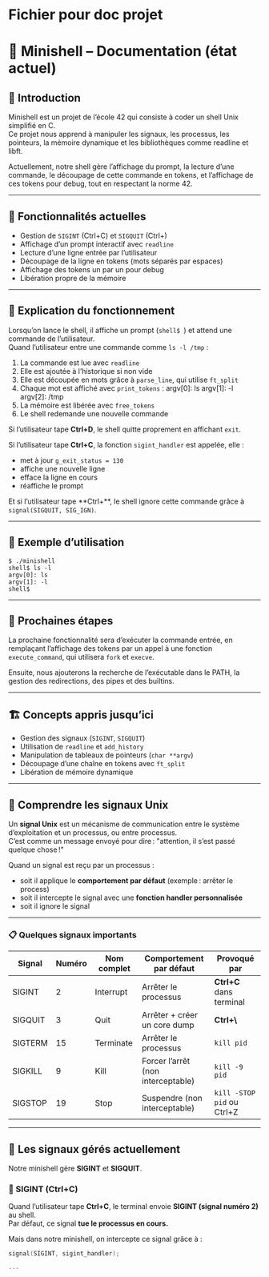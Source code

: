 
# Fichier pour doc projet 

# 🐚 Minishell – Documentation (état actuel)

## 📖 Introduction

Minishell est un projet de l’école 42 qui consiste à coder un shell Unix simplifié en C.  
Ce projet nous apprend à manipuler les signaux, les processus, les pointeurs, la mémoire dynamique et les bibliothèques comme readline et libft.

Actuellement, notre shell gère l’affichage du prompt, la lecture d’une commande, le découpage de cette commande en tokens, et l’affichage de ces tokens pour debug, tout en respectant la norme 42.

---

## 🚩 Fonctionnalités actuelles

- Gestion de `SIGINT` (Ctrl+C) et `SIGQUIT` (Ctrl+\)
- Affichage d’un prompt interactif avec `readline`
- Lecture d’une ligne entrée par l’utilisateur
- Découpage de la ligne en tokens (mots séparés par espaces)
- Affichage des tokens un par un pour debug
- Libération propre de la mémoire

---

## 📝 Explication du fonctionnement

Lorsqu’on lance le shell, il affiche un prompt (`shell$ `) et attend une commande de l’utilisateur.  
Quand l’utilisateur entre une commande comme `ls -l /tmp` :

1. La commande est lue avec `readline`
2. Elle est ajoutée à l’historique si non vide
3. Elle est découpée en mots grâce à `parse_line`, qui utilise `ft_split`
4. Chaque mot est affiché avec `print_tokens` :
    argv[0]: ls
    argv[1]: -l
    argv[2]: /tmp
5. La mémoire est libérée avec `free_tokens`
6. Le shell redemande une nouvelle commande

Si l’utilisateur tape **Ctrl+D**, le shell quitte proprement en affichant `exit`.

Si l’utilisateur tape **Ctrl+C**, la fonction `sigint_handler` est appelée, elle :
- met à jour `g_exit_status = 130`
- affiche une nouvelle ligne
- efface la ligne en cours
- réaffiche le prompt

Et si l’utilisateur tape **Ctrl+\**, le shell ignore cette commande grâce à `signal(SIGQUIT, SIG_IGN)`.

---

## 💬 Exemple d’utilisation
    $ ./minishell
    shell$ ls -l
    argv[0]: ls
    argv[1]: -l
    shell$

---

## 🚀 Prochaines étapes

La prochaine fonctionnalité sera d’exécuter la commande entrée, en remplaçant l’affichage des tokens par un appel à une fonction `execute_command`, qui utilisera `fork` et `execve`.

Ensuite, nous ajouterons la recherche de l’exécutable dans le PATH, la gestion des redirections, des pipes et des builtins.

---

## 🏗️ Concepts appris jusqu’ici

- Gestion des signaux (`SIGINT`, `SIGQUIT`)
- Utilisation de `readline` et `add_history`
- Manipulation de tableaux de pointeurs (`char **argv`)
- Découpage d’une chaîne en tokens avec `ft_split`
- Libération de mémoire dynamique

---

## 🧠 Comprendre les signaux Unix

Un **signal Unix** est un mécanisme de communication entre le système d’exploitation et un processus, ou entre processus.  
C’est comme un message envoyé pour dire : "attention, il s’est passé quelque chose !"

Quand un signal est reçu par un processus :
- soit il applique le **comportement par défaut** (exemple : arrêter le process)
- soit il intercepte le signal avec une **fonction handler personnalisée**
- soit il ignore le signal

---

### 📋 Quelques signaux importants

| Signal   | Numéro | Nom complet   | Comportement par défaut      | Provoqué par              |
|----------|--------|---------------|------------------------------|--------------------------|
| SIGINT    | 2      | Interrupt     | Arrêter le processus          | **Ctrl+C** dans terminal  |
| SIGQUIT   | 3      | Quit          | Arrêter + créer un core dump  | **Ctrl+\\**               |
| SIGTERM   | 15     | Terminate     | Arrêter le processus          | `kill pid`                |
| SIGKILL   | 9      | Kill          | Forcer l’arrêt (non interceptable) | `kill -9 pid`         |
| SIGSTOP   | 19     | Stop          | Suspendre (non interceptable) | `kill -STOP pid` ou Ctrl+Z |

---

## 🚩 Les signaux gérés actuellement

Notre minishell gère **SIGINT** et **SIGQUIT**.

### 🔧 SIGINT (Ctrl+C)

Quand l’utilisateur tape **Ctrl+C**, le terminal envoie **SIGINT (signal numéro 2)** au shell.  
Par défaut, ce signal **tue le processus en cours.**

Mais dans notre minishell, on intercepte ce signal grâce à :

```c
signal(SIGINT, sigint_handler);

---